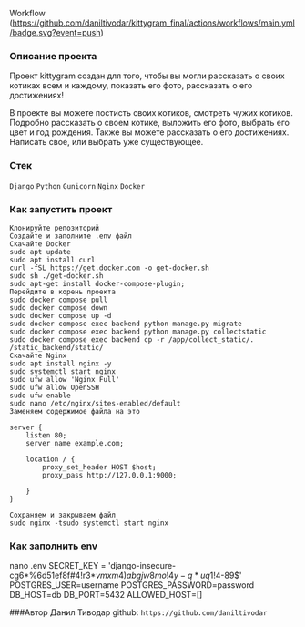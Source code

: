 Workflow
(https://github.com/daniltivodar/kittygram_final/actions/workflows/main.yml/badge.svg?event=push)

### Описание проекта
Проект kittygram создан для того, чтобы вы могли рассказать о своих котиках всем и каждому,
показать его фото, рассказать о его достижениях!

В проекте вы можете постисть своих котиков, смотреть чужих котиков.
Подробно рассказать о своем котике, выложить его фото, выбрать его цвет и год рождения.
Также вы можете рассказать о его достижениях. Написать свое, или выбрать уже существующее.


### Стек
```Django```
```Python```
```Gunicorn```
```Nginx```
```Docker```


### Как запустить проект
```
Клонируйте репозиторий
Создайте и заполните .env файл
Скачайте Docker
sudo apt update
sudo apt install curl
curl -fSL https://get.docker.com -o get-docker.sh
sudo sh ./get-docker.sh
sudo apt-get install docker-compose-plugin;
Перейдите в корень проекта
sudo docker compose pull
sudo docker compose down
sudo docker compose up -d
sudo docker compose exec backend python manage.py migrate
sudo docker compose exec backend python manage.py collectstatic
sudo docker compose exec backend cp -r /app/collect_static/. /static_backend/static/
Скачайте Nginx
sudo apt install nginx -y
sudo systemctl start nginx
sudo ufw allow 'Nginx Full'
sudo ufw allow OpenSSH
sudo ufw enable
sudo nano /etc/nginx/sites-enabled/default
Заменяем содержимое файла на это

server {
    listen 80;
    server_name example.com;
    
    location / {
        proxy_set_header HOST $host;
        proxy_pass http://127.0.0.1:9000;

    }
}

Сохраняем и закрываем файл
sudo nginx -tsudo systemctl start nginx
```

### Как заполнить env
nano .env
SECRET_KEY = 'django-insecure-cg6*%6d51ef8f#4!r3*$vmxm4)abgjw8mo!4y-q*uq1!4$-89$'
POSTGRES_USER=username
POSTGRES_PASSWORD=password
DB_HOST=db
DB_PORT=5432
ALLOWED_HOST=[]

###Автор
Данил Тиводар github: ```https://github.com/daniltivodar```